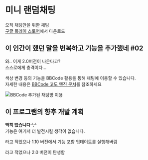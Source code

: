 # 미니 랜덤채팅
오직 채팅만을 위한 채팅  
[구글 플레이 스토어](https://play.google.com/store/apps/details?id=org.pjcone.ehhchat)에서 다운로드

## 이 인간이 했던 말을 번복하고 기능을 추가했네 #02
와.. 이게 2.0버전이 나온다고?  
스스로에게 충격이다...

색상 변경 등의 기능을 BBCode 활용을 통해 채팅에 이용할 수 있습니다.  
자세한 내용은 [BBCode 고도 엔진 문서](https://docs.godotengine.org/en/stable/tutorials/gui/bbcode_in_richtextlabel.html)를 참조하세요

![BBCode 추가된 채팅방 이용](./documentation_images/bbcode.gif)

## 이 프로그램의 향후 개발 계획
**딱히 없습니다 ^.^**
<br>기능은 여기서 더 발전시킬 생각이 없습니다.

라고 적었으나 1.10 버전에서 기능 포함 업데이트를 실행해버림

라고 적었으나 2.0 버전이 탄생함